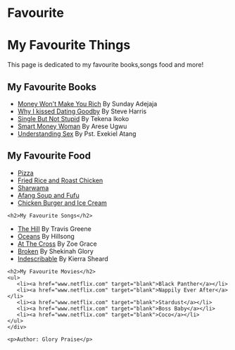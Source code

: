 # Favourite

<!DOCTYPE html>
<html>

<head>
   <meta lang="En">
  <title>My Favourites</title>
  <meta charset="utf 8">
  <link href="style.css" type="text/css" rel="stylesheet">
</head>

<body>
    <div class="details">
   <h1>My Favourite Things</h1> 

   <p>This page is dedicated to my favourite  books,songs food and more!</p>
   

   <h2>My Favourite Books</h2>
    <ul>
       <li><a href="www.free-ebooks.net" target="blank">Money Won't Make You Rich</a> By Sunday Adejaja</li>
       <li><a href="www.free-ebooks.net" target="blank">Why I kissed Dating Goodby</a> By Steve Harris</li>
       <li><a href="www.free-ebooks.net" target="blank">Single  But Not Stupid</a> By Tekena Ikoko</li>
       <li><a href="www.free-ebooks.net" target="blank">Smart Money Woman</a> By Arese Ugwu</li>
       <li><a href="www.free-ebooks.net" target="blank">Understanding Sex</a> By Pst. Exekiel Atang</li>
    </ul>
    

  <h2>My Favourite Food</h2>
    <ul>
       <li><a href="https://food.jumia.com.ng/" target="blank">Pizza</a></li>
       <li><a href="https://food.jumia.com.ng/" target="blank"> Fried Rice and Roast Chicken</a></li>
       <li><a href="https://food.jumia.com.ng/" target="blank">Sharwama</a></li>
       <li><a href="https://food.jumia.com.ng/" target="blank">Afang Soup and Fufu</a></li>
       <li><a href="https://food.jumia.com.ng/" target="blank">Chicken Burger and Ice Cream</a></li>
    </ul>


    <h2>My Favourite Songs</h2>
   <ul>
       <li><a href="http://www.naijaloaded.com.ng" target="blank">The Hill</a> By Travis Greene</li>
       <li><a href="http://www.naijaloaded.com.ng" target="blank">Oceans</a> By Hillsong</li>
       <li><a href="http://www.naijaloaded.com.ng" target="blank">At The Cross</a> By Zoe Grace</li>
       <li><a href="http://www.naijaloaded.com.ng" target="blank">Broken</a> By Shekinah Glory</li>
       <li><a href="http://www.naijaloaded.com.ng" target="blank">Indescribable</a> By Kierra Sheard</li>
    </ul>


    <h2>My Favourite Movies</h2>
    <ul>
       <li><a href="www.netflix.com" target="blank">Black Panther</a></li>
       <li><a href="www.netflix.com" target="blank">Nappily Ever After</a></li>
       <li><a href="www.netflix.com" target="blank">Stardust</a></li>
       <li><a href="www.netflix.com" target="blank">Boss Baby</a></li>
       <li><a href="www.netflix.com" target="blank">Coco</a></li>
    </ul>
    </div>

    <p>Author: Glory Praise</p>
</body>


</html>


